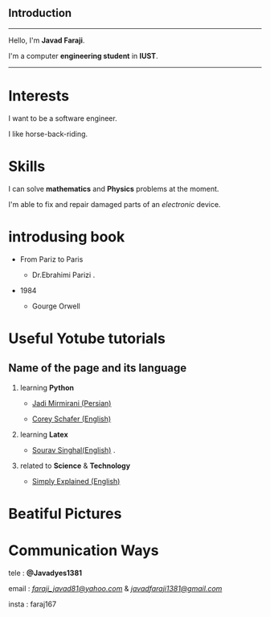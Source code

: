 ## Introduction
---
Hello, I'm __Javad Faraji__.

I'm a computer **engineering student** in **IUST**.

---
# Interests

I want to be a software engineer.


I like horse-back-riding.


# Skills

I can solve __mathematics__ and __Physics__ problems at the moment.

I'm able to fix and repair damaged parts of an _electronic_ device.

# introdusing book

+ From Pariz to Paris
  
    +  Dr.Ebrahimi Parizi
 .
+  1984
  
    + Gourge Orwell
    

# Useful Yotube tutorials

## Name of the page and its language

1. learning __Python__

    + [Jadi Mirmirani (Persian)](https://www.youtube.com/playlist?list=PL-tKrPVkKKE1Y_o_h2w85dzVdoX5t7SI0)
    
    + [Corey Schafer (English)]( https://www.youtube.com/playlist?list=PL-osiE80TeTskrapNbzXhwoFUiLCjGgY7)
    
2. learning __Latex__
    
    +  [Sourav Singhal(English)](https://youtu.be/Y-kXtWdjtmw)
 .
3.  related to __Science__  &  __Technology__

    + [Simply Explained (English)](https://youtu.be/WOvvyqJ-vwo)
    
    
# Beatiful Pictures

# Communication Ways

tele : __@Javadyes1381__

email : *faraji_javad81@yahoo.com*  &  *javadfaraji1381@gmail.com*

insta : faraj167


